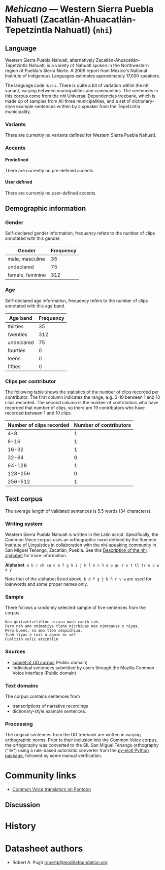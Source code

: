 # *Mehicano* &mdash; Western Sierra Puebla Nahuatl (Zacatlán-Ahuacatlán-Tepetzintla Nahuatl) (`nhi`)

## Language

Western Sierra Puebla Nahuatl, alternatively Zacatlán-Ahuacatlán-Tepetzintla Nahuatl, is a 
variety of Nahuatl spoken in the Northwestern region of Puebla's Sierra Norte. A 2009 report
from Mexico's National Institute of Indigenous Languages estimates approximately 17,000 speakers.

The language code is `nhi`. There is quite a bit of variation within the nhi variant, varying between
municipalities and communities. The sentences in this corpus come from the nhi Universal Dependencies
treebank, which is made up of samples from All three municipalities, and a set of dictionary-style example
sentences written by a speaker from the Tepetzintla municipality.

### Variants

There are currently no variants defined for Western Sierra Puebla Nahuatl.

### Accents

#### Predefined

There are currently no pre-defined accents.

#### User defined

There are currently no user-defined accents.

## Demographic information


### Gender

Self-declared gender information, frequency refers to the number of clips annotated with this gender.

| Gender | Frequency |
|--------|-----------|
| male, masculine | 35 |
| undeclared | 75 |
| female, feminine | 312 |


### Age

Self-declared age information, frequency refers to the number of clips annotated with this age band.

| Age band | Frequency |
|----------|-----------|
| thirties | 35 |
| twenties | 312 |
| undeclared | 75 |
| fourties | 0 |
| teens | 0 |
| fifties | 0 |

### Clips per contributor

The following table shows the statistics of the number of clips recorded per contributor. The first column
indicates the range, e.g. 0-10 between 1 and 10 clips recorded. The second column is the number of contributors
who have recorded that number of clips, so there are 19 contributors who have recorded between 1 and 10 clips.

| Number of clips recorded | Number of contributors |
|-----|---------|
|4-8|1|
|8-16|1|
|16-32|1|
|32-64|0|
|64-128|1|
|128-256|0|
|256-512|1|


## Text corpus

The average length of validated sentences is 5.5 words (34 characters).

### Writing system

Western Sierra Puebla Nahuatl is written in the Latin script. Specifically, the Common Voice corpus uses an orthographic 
norm defined by the Summer Institute of Linguistics in collaboration with the nhi-speaking community in San Miguel Tenango, 
Zacatlán, Puebla. See this [Description of the nhi alphabet](https://www.sil.org/system/files/reapdata/53/94/82/53948241349464823321651210693778285566/nhi_17154_El_alfabeto_del_nahuatl_de_los_municipios_07_002.pdf) for more information.

**Alphabet**: `a b c ch cu d e f g h i j k l m n ñ o p qu r s t tl tz u v w x y`

Note that of the alphabet listed above, `b d f g j k ñ r v w` are used for loanwords and some proper names only.

### Sample

There follows a randomly selected sample of five sentences from the corpus.

```
Uan quitzahtzilihtoc nirana mach canih cah.
Pero neh amo onimatiya tleno nicchiuas mox nimocauas o niyas.
Pero bueno, sa amo tlen sequichiua.
Iuah tiyas n Luis o aquin oc se?
Cualtzin uelic atzintlin
```

### Sources

* [subset of UD corpus](https://github.com/UniversalDependencies/UD_Western_Sierra_Puebla_Nahuatl-ITML) (Public domain)
* Individual sentences submitted by users through the Mozilla Common Voice interface (Public domain)

### Text domains

The corpus contains sentences from 
* transcriptions of narrative recordings
* dictionary-style example sentences.

### Processing

The original sentences from the UD treebank are written in varying orthographic norms. Prior to their inclusion into the Common Voice corpus,
the orthgoraphy was converted to the SIL San Miguel Tenango orthography ("ilv") using a rule-based automatic converter from the [py-elotl Python package](https://aclanthology.org/2025.americasnlp-1.5/), followed by some manual verification.

# Community links

* [Common Voice translators on Pontoon](https://pontoon.mozilla.org/nhi/common-voice/contributors/)

## Discussion

# History

# Datasheet authors

* Robert A. Pugh <robertp@mozillafoundation.org>
